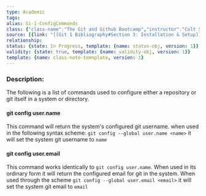 ```yaml
---
type: Academic
tags:
alias: Gi-1-ConfigCommands
class: {"class-name":"The Git and Github Bootcamp","instructor":"Colt Steele","medium":"Online Course","start-date":"2023-04-25","online-platform":"Udemy","length":"17 hours","class-alias":"Gi-1","template":{"name":"class-online-course-obj","version":1}}
source: [{link: "[[Git 1 Bibliography#Section 3: Installation & Setup]]", alias: Sec3-Gi-1, template: {name: bib-source-obj , version: 1}}]
relationship: 
status: {state: In Progress, template: {name: status-obj, version: 1}}
validity: {state: true, template: {name: validity-obj, version: 1}}
template: {name: class-note-temnplate, version: 1}
---
```


### Description:
The following is a list of commands used to configure either a repository or git itself in a system or directory.

#### git config user.name
This command will return the system's configured git username. when used in the following syntax scheme: `git config --global user.name <name>` it will set the system git username to `name`

#### git config user.email
This command works identically to `git config user.name`. When used in its ordinary form it will return the configured email for git in the system. When used through the scheme `git config --global user.email <email>` it will set the system git email to `email`